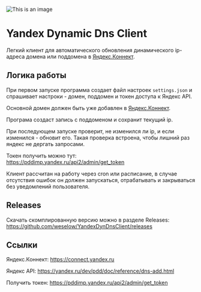 ![This is an image](/Sicons-Basic-Round-Social-Yandex.ico)
# Yandex Dynamic Dns Client

Легкий клиент для автоматического обновления динамического ip-адреса домена или поддомена в [Яндекс.Коннект](https://connect.yandex.ru).


## Логика работы

При первом запуске программа создает файл настроек `settings.json` и спрашивает настроки - домен, поддомен и токен доступа к Яндекс API.

Основной домен должен быть уже добавлен в [Яндекс.Коннект](https://connect.yandex.ru).

Програма создаст запись с поддоменом и сохранит текущий ip.

При последующем запуске проверит, не изменился ли ip, и если изменился - обновит его. Такая проверка встроена, чтобы лишний раз яндекс не дергать запросами.

Токен получить можно тут: https://pddimp.yandex.ru/api2/admin/get_token

Клиент рассчитан на работу через cron или расписание, в случае отсутствия ошибок он должен запускаться, отрабатывать и закрываться без уведомлений пользователя.


## Releases
Скачать скомплированную версию можно в разделе Releases: https://github.com/weselow/YandexDynDnsClient/releases


## Ссылки

Яндекс.Коннект: https://connect.yandex.ru

Яндекс API: https://yandex.ru/dev/pdd/doc/reference/dns-add.html

Получить токен: https://pddimp.yandex.ru/api2/admin/get_token
